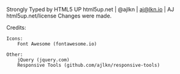 Strongly Typed by HTML5 UP
html5up.net | @ajlkn | aj@lkn.io | AJ
html5up.net/license
Changes were made.

Credits:

	Icons:
		Font Awesome (fontawesome.io)

	Other:
		jQuery (jquery.com)
		Responsive Tools (github.com/ajlkn/responsive-tools)
